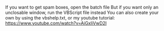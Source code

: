 If you want to get spam boxes, open the batch file
But if you want only an unclosable window, run the VBScript file instead
You can also create your own by using the vbshelp.txt, or my youtube tutorial: https://www.youtube.com/watch?v=AiGxliVwD2I
